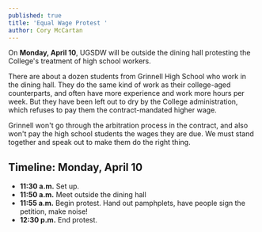 ```yaml
---
published: true
title: 'Equal Wage Protest '
author: Cory McCartan
---
```

On **Monday, April 10**, UGSDW will be outside the dining hall protesting the College's treatment of high school workers.  

There are about a dozen students from Grinnell High School who work in the dining hall. They do the same kind of work as their college-aged counterparts, and often have more experience and work more hours per week. But they have been left out to dry by the College administration, which refuses to pay them the contract-mandated higher wage.

Grinnell won't go through the arbitration process in the contract, and also won't pay the high school students the wages they are due.  We must stand together and speak out to make them do the right thing.

## Timeline: Monday, April 10

- **11:30 a.m.** Set up.
- **11:50 a.m.** Meet outside the dining hall
- **11:55 a.m.** Begin protest. Hand out pamphplets, have people sign the petition, make noise!
- **12:30 p.m.** End protest.
